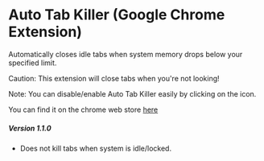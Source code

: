 # Auto Tab Killer (Google Chrome Extension)
Automatically closes idle tabs when system memory drops below your specified limit.

Caution: This extension will close tabs when you're not looking! 

Note: You can disable/enable Auto Tab Killer easily by clicking on the icon.

You can find it on the chrome web store [here](https://chrome.google.com/webstore/detail/auto-tab-killer/pbhlehpofdimaamfbdemomgnjflpmacf)

##### Version 1.1.0 #####
* Does not kill tabs when system is idle/locked.